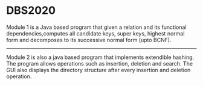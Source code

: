 # DBS2020

Module 1 is a Java based program that given a relation and its functional dependencies,computes all candidate keys, super keys, highest normal form and decomposes to its successive normal form (upto BCNF).

________

Module 2 is also a java based program that implements extendible hashing. The program allows operations such as insertion, deletion and search. The GUI also displays the directory structure after every insertion and deletion operation. 
